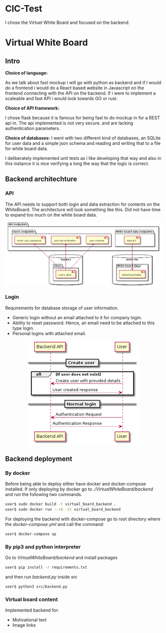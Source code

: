 # CIC-Test
I chose the Virtuel White Board and focused on the backend.

# Virtual White Board

## Intro 

**Choice of language:**

As we talk about fast mockup i will go with python as backend and if I would do a frontend i would do a React based website in Javascript on the frontend connecting with the API on the backend. If i were to implement a scaleable and fast API i would look towards GO or rust. 

**Choice of API framework:**

I chose flask because it is famous for being fast to do mockup in for a REST api in. The api implemented is not very secure. and are lacking authentication parameters.

**Choice of databases:**
I went with two different kind of databases, an SQLite for user data and a simple json schema and reading and writing that to a file for white board data.

I deliberately implemented unit tests as i like developing that way and also in this instance it is nice verifying a long the way that the logic is correct.

## Backend architechture
### API 
The API needs to support both login and data extraction for contents on the WhiteBoard. The architecture will look something like this. Did not have time to expand too much on the white board data.

<p align="center">
<img src="./VirtualWhiteBoard/backend/doc/backend_components.png">
</p>


### Login

Requirements for database storage of user information. 
 * Generic login without an email attached to it for company login.
 * Ability to reset password. Hence, an email need to be attached to this type login.
 * Personal logins with attached email.

<p align="center">
<img src="./VirtualWhiteBoard/backend/doc/backend_login.png">
</p>

## Backend deployment

### By docker
Before being able to deploy either have docker and docker-compose installed. If only deploying by docker go to _./VirtualWhiteBoard/backend_ and run the following two commands.

```bash
user$ sudo docker build -t virtual_board_backend .
user$ sudo docker run --rm -it virtual_board_backend
```


For deploying the backend with docker-compose go to root directory where the _docker-compose.yml_ and call the command:

```bash
user$ docker-compose up
```

### By pip3 and python interpreter
Go to _VirtualWhiteBoard/backend_ and install packages

```bash
user$ pip install -r requirements.txt
```

and then run _backend.py_ inside _src_

```bash
user$ python3 src/backend.py
```

### Virtual board content
Implemented backend for: 
 * Motivational text
 * Image links
